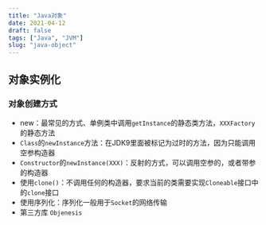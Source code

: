 ```yaml
---
title: "Java对象"
date: 2021-04-12
draft: false
tags: ["Java", "JVM"]
slug: "java-object"
---
```


## 对象实例化

### 对象创建方式
- new：最常见的方式、单例类中调用`getInstance`的静态类方法，`XXXFactory`的静态方法
- `Class`的`newInstance`方法：在JDK9里面被标记为过时的方法，因为只能调用空参构造器
- `Constructor`的`newInstance(XXX)`：反射的方式，可以调用空参的，或者带参的构造器
- 使用`clone()`：不调用任何的构造器，要求当前的类需要实现`Cloneable`接口中的`clone`接口
- 使用序列化：序列化一般用于`Socket`的网络传输
- 第三方库 `Objenesis`